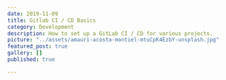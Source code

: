 ```yaml
---
date: 2019-11-09
title: Gitlab CI / CD Basics
category: Development
description: How to set up a GitLab CI / CD for various projects.
picture: "../assets/amauri-acosta-montiel-mtuCpK4EzbY-unsplash.jpg"
featured_post: true
gallery: []
published: true

---
```

